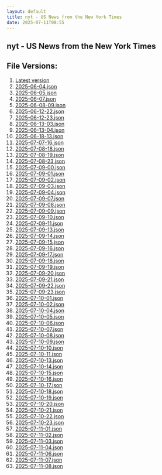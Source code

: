 ```yaml
---
layout: default
title: nyt - US News from the New York Times
date: 2025-07-11T08:55
---
```


## nyt - US News from the New York Times

<div id="data-chart"></div>
<div id="data-table"></div>
<script>
document.addEventListener('DOMContentLoaded', function(){
  document.getElementById('data-table').textContent = 'This source isn't supported for tables yet.';
});
</script>

## File Versions:
1. [Latest version](./latest.json)
2. [2025-06-04.json](./2025-06-04.json)
3. [2025-06-05.json](./2025-06-05.json)
4. [2025-06-07.json](./2025-06-07.json)
5. [2025-06-08-09.json](./2025-06-08-09.json)
6. [2025-06-12-22.json](./2025-06-12-22.json)
7. [2025-06-12-23.json](./2025-06-12-23.json)
8. [2025-06-13-03.json](./2025-06-13-03.json)
9. [2025-06-13-04.json](./2025-06-13-04.json)
10. [2025-06-18-13.json](./2025-06-18-13.json)
11. [2025-07-07-16.json](./2025-07-07-16.json)
12. [2025-07-08-18.json](./2025-07-08-18.json)
13. [2025-07-08-19.json](./2025-07-08-19.json)
14. [2025-07-08-23.json](./2025-07-08-23.json)
15. [2025-07-09-00.json](./2025-07-09-00.json)
16. [2025-07-09-01.json](./2025-07-09-01.json)
17. [2025-07-09-02.json](./2025-07-09-02.json)
18. [2025-07-09-03.json](./2025-07-09-03.json)
19. [2025-07-09-04.json](./2025-07-09-04.json)
20. [2025-07-09-07.json](./2025-07-09-07.json)
21. [2025-07-09-08.json](./2025-07-09-08.json)
22. [2025-07-09-09.json](./2025-07-09-09.json)
23. [2025-07-09-10.json](./2025-07-09-10.json)
24. [2025-07-09-11.json](./2025-07-09-11.json)
25. [2025-07-09-13.json](./2025-07-09-13.json)
26. [2025-07-09-14.json](./2025-07-09-14.json)
27. [2025-07-09-15.json](./2025-07-09-15.json)
28. [2025-07-09-16.json](./2025-07-09-16.json)
29. [2025-07-09-17.json](./2025-07-09-17.json)
30. [2025-07-09-18.json](./2025-07-09-18.json)
31. [2025-07-09-19.json](./2025-07-09-19.json)
32. [2025-07-09-20.json](./2025-07-09-20.json)
33. [2025-07-09-21.json](./2025-07-09-21.json)
34. [2025-07-09-22.json](./2025-07-09-22.json)
35. [2025-07-09-23.json](./2025-07-09-23.json)
36. [2025-07-10-01.json](./2025-07-10-01.json)
37. [2025-07-10-02.json](./2025-07-10-02.json)
38. [2025-07-10-04.json](./2025-07-10-04.json)
39. [2025-07-10-05.json](./2025-07-10-05.json)
40. [2025-07-10-06.json](./2025-07-10-06.json)
41. [2025-07-10-07.json](./2025-07-10-07.json)
42. [2025-07-10-08.json](./2025-07-10-08.json)
43. [2025-07-10-09.json](./2025-07-10-09.json)
44. [2025-07-10-10.json](./2025-07-10-10.json)
45. [2025-07-10-11.json](./2025-07-10-11.json)
46. [2025-07-10-13.json](./2025-07-10-13.json)
47. [2025-07-10-14.json](./2025-07-10-14.json)
48. [2025-07-10-15.json](./2025-07-10-15.json)
49. [2025-07-10-16.json](./2025-07-10-16.json)
50. [2025-07-10-17.json](./2025-07-10-17.json)
51. [2025-07-10-18.json](./2025-07-10-18.json)
52. [2025-07-10-19.json](./2025-07-10-19.json)
53. [2025-07-10-20.json](./2025-07-10-20.json)
54. [2025-07-10-21.json](./2025-07-10-21.json)
55. [2025-07-10-22.json](./2025-07-10-22.json)
56. [2025-07-10-23.json](./2025-07-10-23.json)
57. [2025-07-11-01.json](./2025-07-11-01.json)
58. [2025-07-11-02.json](./2025-07-11-02.json)
59. [2025-07-11-03.json](./2025-07-11-03.json)
60. [2025-07-11-04.json](./2025-07-11-04.json)
61. [2025-07-11-06.json](./2025-07-11-06.json)
62. [2025-07-11-07.json](./2025-07-11-07.json)
63. [2025-07-11-08.json](./2025-07-11-08.json)
